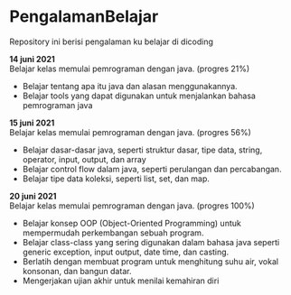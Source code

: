 # PengalamanBelajar
Repository ini berisi pengalaman ku belajar di dicoding

**14 juni 2021**  
Belajar kelas memulai pemrograman dengan java. (progres 21%)
  * Belajar tentang apa itu java dan alasan menggunakannya.
  * Belajar tools yang dapat digunakan untuk menjalankan bahasa pemrograman java

**15 juni 2021**  
Belajar kelas memulai pemrograman dengan java. (progres 56%)
  * Belajar dasar-dasar java, seperti struktur dasar, tipe data, string, operator, input, output, dan array
  * Belajar control flow dalam java, seperti perulangan dan percabangan.
  * Belajar tipe data koleksi, seperti list, set, dan map.

**20 juni 2021**  
Belajar kelas memulai pemrograman dengan java. (progres 100%)
  * Belajar konsep OOP (Object-Oriented Programming) untuk mempermudah perkembangan sebuah program.
  * Belajar class-class yang sering digunakan dalam bahasa java seperti generic exception, input output, date time, dan casting.
  * Berlatih dengan membuat program untuk menghitung suhu air, vokal konsonan, dan bangun datar.
  * Mengerjakan ujian akhir untuk menilai kemahiran diri
